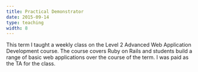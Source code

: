 ```yaml
---
title: Practical Demonstrator
date: 2015-09-14
type: teaching
width: 8
---
```

This term I taught a weekly class on the Level 2 Advanced Web Application Development course. The course covers Ruby on Rails and students build a range of basic web applications over the course of the term. I was paid as the TA for the class.
